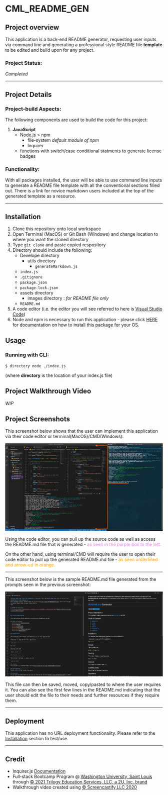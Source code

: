 # CML_README_GEN

## Project overview

This application is a back-end README generator, requesting user inputs via command line and generating a professional style README file **template** to be edited and build upon for any project.


### Project Status:

*Completed*

****

## Project Details

### Project-build Aspects:

The following components are used to build the code for this project:

1. **JavaScript**
    - Node.js > npm
        * file-system *default module of npm*
        * Inquirer
    - functions with switch/case conditional statments to generate license badges

### Functionality:

With all packages installed, the user will be able to use command line inputs to generate a README file template with all the conventional sections filled out. There is a link for novice markdown users included at the top of the generated template as a resource. 

****

## Installation

1. Clone this repository onto local workspace
2. Open Terminal (MacOS) or Git Bash (Windows) and change location to where you want the cloned directory
3. Type `git clone` and paste copied respository
4. Directory should include the following:
    * Develope directory
        - utils directory
            * `generateMarkdown.js`
    * `index.js`
    * `.gitignore`
    * `package.json`
    * `package-lock.json`
    * assets directory
        - images directory : *for README file only*
    * `README.md`
5. A code editor (i.e. the editor you will see referred to here is [Visual Studio Code](https://code.visualstudio.com/))
5. Node and npm is necessary to run this application - please click [HERE](https://docs.npmjs.com/downloading-and-installing-node-js-and-npm) for documentation on how to install this package for your OS.

## Usage

### Running with CLI:

```
$ directory node ./index.js
```

(where **directory** is the location of your index.js file)

## Project Walkthrough Video

*WIP*

## Project Screenshots

This screenshot below shows that the user can implement this application via their code editor or terminal(MacOS)/CMD(Windows):

![Comparison shot between editor and terminal](./assets/images/editor-terminal.png)

Using the code editor, you can pull up the source code as well as access the README.md file that is generated -<span style = "color:violet"> as seen in the purple box to the left.</span>

On the other hand, using terminal/CMD will require the user to open their code editor to pull up the generated README.md file - <span style = "color:orange">as seen underlined and arrow-ed in orange.</span>

****

This screenshot below is the sample README.md file generated from the prompts seen in the previous screenshot:

![Sample README.md](./assets/images/sample-readme.png)

This file can then be saved, moved, copy/pasted to where the user requires it. You can also see the first few lines in the README.md indicating that the user should edit the file to their needs and further resources if they require them.


****

## Deployment

This application has no URL deployment functionality. Please refer to the [Installation](#Installation) section to test/use.

****

## Credit

* Inquirer.js [Documentation](https://www.npmjs.com/package/inquirer)
* Full-stack Bootcamp Program @ [Washington University, Saint Louis](https://bootcamp.tlcenter.wustl.edu/) through [© 2021 Trilogy Education Services, LLC, a 2U, Inc. brand](https://www.trilogyed.com/)
* Walkthrough video created using [© Screencastify,LLC 2020](https://www.screencastify.com/)







